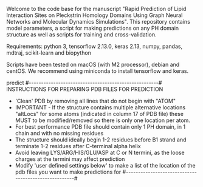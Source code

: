 Welcome to the code base for the manuscript "Rapid Prediction of Lipid Interaction Sites on Pleckstrin Homology Domains Using Graph Neural Networks and Molecular Dynamics Simulations". This repository contains model parameters, a script for making predictions on any PH domain structure as well as scripts for training and cross-validation.

Requirements: python 3, tensorflow 2.13.0, keras 2.13, numpy, pandas, mdtraj, scikit-learn and biopython

Scripts have been tested on macOS (with M2 processor), debian and centOS. We recommend using miniconda to install tensorflow and keras.

predict
#-----------------------------------------------------#
INSTRUCTIONS FOR PREPARING PDB FILES FOR PREDICTION
- 'Clean' PDB by removing all lines that do not begin with "ATOM"
- IMPORTANT - If the structure contains multiple alternative locations "altLocs" for some atoms (indicated in column 17 of PDB file) these MUST to be modified/removed so there is only one location per atom.
- For best performance PDB file should contain only 1 PH domain, in 1 chain and with no missing residues
- The structure should ideally begin 1-2 residues before B1 strand and terminate 1-2 residues after C-terminal alpha helix
- Avoid leaving LYS/ARG/HIS/GLU/ASP at C or N termini, as the loose charges at the termini may affect prediction
- Modify 'user defined settings below' to make a list of the location of the pdb files you want to make predictions for
#-----------------------------------------------------#
